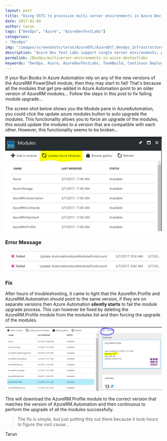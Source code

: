 ```yaml
---
layout: post
title: "Using VSTS to provision multi server environments in Azure Dev Test Labs"
date: 2017-01-04
author: tarun
tags: ["DevOps", "Azure", "AzureDevTestLabs"]
categories:
- "DevOps"
img: "/images/screenshots/tarun/AzureDTL/AzureDtl_DevOps_InfrastructureIsCode.png"
description: "Azure Dev Test Labs support single server environments, previously we've seen how to use the VSTS Azure Dev Test Labs extension from the Visual Studio Marketplace to automate the provisioing of virtaual machines in the Azure Dev Test Labs. In this blog post we'll see how to deploy multi server environments in Azure Dev Test Labs using Arm deployment task in VSTS."
permalink: /DevOps/multiserver-environments-in-azure-devtestlabs
keywords: "DevOps, Azure, AzureDevTestLabs, TeamBuild, Continuos Deployments, Release Management"
---
```


If your Run Books in Azure Automation rely on any of the new versions of the AzureRM PowerShell module, then they may start to fail! That's because all the modules that get pre-added in Azure Automation point to an older version of AzureRM modules... Follow the steps in this post to fix failing module upgrade...
<!--more-->

The screen shot below shows you the Module pane in AzureAutomation, you could click the update azure modules button to auto upgrade the modules. This functionality allows you to force an upgrade of the modules, this would update the modules to a version that are compatible with each other. However, this functionality seems to be broken...

![AzureAutomation-UpdateAzureModules](/images/screenshots/tarun/AzureAutomation/AzureAutomationUpdateAzureModules.PNG)

### Error Message 

![AzureAutomation-UpdateModule-ErrorMessage](/images/screenshots/tarun/AzureAutomation/AzureAutomationModuleUpgradeFailureErrorMessage.PNG)

### Fix 

After hours of troubleshooting, it came to light that the AzureRm.Profile and AzureRM.Automation should point to the same version, if they are on separate versions then Azure Automation __silently starts__ to fail the module upgrade process. This can however be fixed by deleting the AzureRM.Profile module from the modules list and then forcing the upgrade of the modules.


![AzureAutomation-AzureRMProfileModuleDelete](/images/screenshots/tarun/AzureAutomation/AzureRMProfileModuleDelete.PNG)

This will download the AzureRM.Profile module to the correct version that matches the version of AzureRM.Automation and then continuous to perform the upgrade of all the modules successfully. 

> The fix is simple, but just putting this out there because it took hours to figure the root cause...

Tarun
